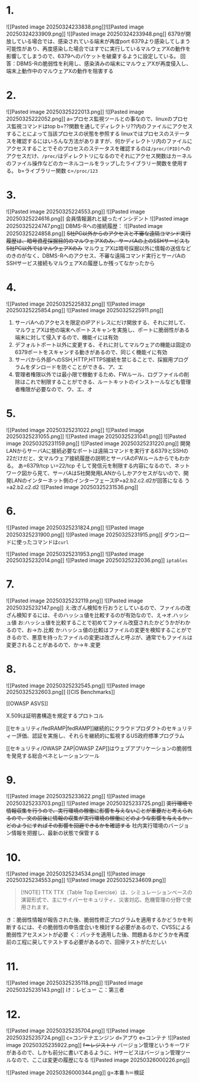 # 1.
![[Pasted image 20250324233838.png]]![[Pasted image 20250324233909.png]]
![[Pasted image 20250324233948.png]]
6379が開放している場合では、感染されている端末が再度port 6379より感染してしまう可能性があり、再度感染した場合ではすでに実行しているマルウェアXの動作を影響してしまうので、6379へのパケットを破棄するように設定している。
回答：DBMS-Rの脆弱性を利用し、感染済みの端末にマルウェアXが再度侵入し、端末上動作中のマルウェアXの動作を阻害する

# 2.
![[Pasted image 20250325222013.png]]
![[Pasted image 20250325222052.png]]
a=プロセス監視ツールとの事なので、linuxのプロセス監視コマンドはtop
b=??関数を通してディレクトリ??内のファイルにアクセスすることによって当該プロセスの状態を参照する
linuxではプロセスのステータスを確認するにはいろんな方法がありますが、何かディレクトリ内のファイルにアクセスすることでそのプロセスのステータスを確認するのは`/proc/[PID]`へのアクセスだけ、`/proc/`はディレクトリになるのでそれにアクセス関数はカーネルのファイル操作などのカーネルコールをラップしたライブラリー関数を使用する。
b=ライブラリー関数
c=`/proc/123`

# 3.
![[Pasted image 20250325224553.png]]
![[Pasted image 20250325224616.png]]
会員情報漏れと疑ったインシデント
![[Pasted image 20250325224747.png]]
DBMS-Rへの接続履歴：
![[Pasted image 20250325224858.png]]
~~S社PC以外からのアクセスと不審な遠隔コマンド実行履歴は、暗号資産採掘目的のマルウェアXのみ、サーバAの上のSSHサービスもS社PC以外ではマルウェアXのみ~~
マルウェアXは暗号採掘以外に情報の送信などのきのがなく、DBMS-Rへのアクセス、不審な遠隔コマンド実行とサーバAのSSHサービス接続もマルウェアXの履歴しか残ってなかったから

# 4.
![[Pasted image 20250325225832.png]]
![[Pasted image 20250325225854.png]]
![[Pasted image 20250325225911.png]]
1. サーバAへのアクセスを限定のIPアドレスにだけ開放する、それに対して、マルウェアXは他の端末へポートスキャンを実施し、ポートに脆弱性がある端末に対して侵入するので、機能イには有効
2. デフォルトポート以外に変更する、それに対してマルウェアの機能は固定の6379ポートをスキャンする動きがあるので、同じく機能イに有効
3. サーバから外部へのSSH,HTTP,HTTPS接続を禁じることで、採掘用プログラムをダンロードを防ぐことができる、ア、エ
4. 管理者権限以外では最小限で稼動するため、FWルール、ログファイルの削除はこれで制限することができる、ルートキットのインストールなども管理者権限が必要なので、ウ、エ、オ

# 5.
![[Pasted image 20250325231022.png]]
![[Pasted image 20250325231055.png]]
![[Pasted image 20250325231041.png]]
![[Pasted image 20250325231159.png]]
![[Pasted image 20250325231220.png]]
開発LANからサーバAに接続必要なポートは遠隔コマンドを実行する6379とSSHの22だけだと、文マルウェア接続履歴の説明とサーバAのFWルールからでもわかる。
あ=6379/tcp
い=22/tcp
そして発信元を制限する内容になるので、ネットワーク図から見て、サーバAはS社開発用LANからしかアクセスがないので、開発LANのインターネット側のインターフェースIP=a2.b2.c2.d2が回答になる
う=a2.b2.c2.d2
![[Pasted image 20250325231536.png]]

# 6.
![[Pasted image 20250325231824.png]]
![[Pasted image 20250325231900.png]]
![[Pasted image 20250325231915.png]]
ダウンロードに使ったコマンドは`curl`

![[Pasted image 20250325231953.png]]
![[Pasted image 20250325232014.png]]
![[Pasted image 20250325232036.png]]
`iptables`

# 7.
![[Pasted image 20250325232119.png]]
![[Pasted image 20250325232147.png]]
え:改ざん検知を行おうとしているので、ファイルの改ざん検知するには、そのハッシュ値を比較するのが有効なので、え->オ.ハッシュ値
お:ハッシュ値を比較することで初めてファイル改竄されたかどうかがわかるので、お->カ.比較
か:ハッシュ値の比較はファイルの変更を検知することができるので、悪意を持ったファイルの変更は改ざんと呼ぶが、通常でもファイルは変更されることがあるので、か->キ.変更

# 8.
![[Pasted image 20250325232545.png]]
![[Pasted image 20250325232603.png]]
[[CIS Benchmarks]]

[[OWASP ASVS]]

X.509は証明書構造を規定するプロトコル

[[セキュリティ/fedRAMP|fedRAMP]]継続的にクラウドプロダクトのセキュリティー評価、認証を実施し、それらを継続的に監視するUS政府標準プログラム

[[セキュリティ/OWASP ZAP|OWASP ZAP]]はウェブアプリケーションの脆弱性を発見する総合ペネとレーションツール

# 9.
![[Pasted image 20250325233622.png]]
![[Pasted image 20250325233703.png]]
![[Pasted image 20250325233725.png]]
~~実行環境で情報収集を行うので、実行環境の稼働に影響を与えないことが重要だと考えられるので、文の前後に情報の収集が実行環境の稼働にどのような影響を与えるか、どのようにすればその影響を回避できるかを確認する~~
社内実行環境のバージョン情報を把握し、最新の状態で保管する

# 10.
![[Pasted image 20250325234534.png]]
![[Pasted image 20250325234553.png]]
![[Pasted image 20250325234609.png]]
>[!NOTE] TTX
>TTX（Table Top Exercise）は、シミュレーションベースの演習形式で、主にサイバーセキュリティ、災害対応、危機管理の分野で使用されます。

き：脆弱性情報が報告された後、脆弱性修正プログラムを適用するかどうかを判断するには、その脆弱性の申告度合いを検討する必要があるので、CVSSによる脆弱性アセスメントが必要
く：パッチを適用した後、問題あるかどうかを再度前の工程に戻してテストする必要があるので、回帰テストがただしい

# 11.
![[Pasted image 20250325235118.png]]
![[Pasted image 20250325235143.png]]
け：レビュー
こ：第三者

# 12.
![[Pasted image 20250325235704.png]]
![[Pasted image 20250325235724.png]]
c=コンテナエンジン
d=アプり
e=コンテナ
![[Pasted image 20250325235922.png]]
~~f＝レジストリ~~
バージョン管理というキーワドがあるので、しかも前分に書いてあるように、Hサービスはバージョン管理ツールなので、ここは変更の履歴になる
![[Pasted image 20250326000226.png]]

![[Pasted image 20250326000344.png]]
g=本番
h＝検証


